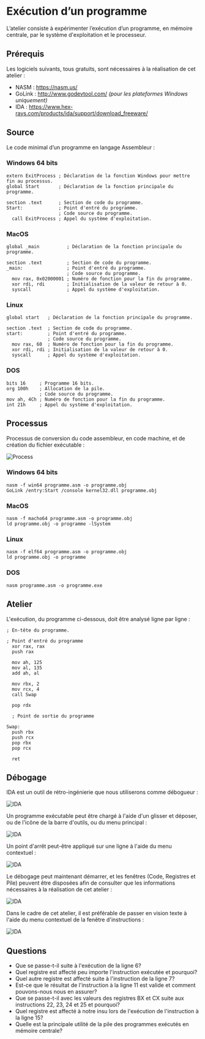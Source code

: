 # Exécution d’un programme

L’atelier consiste à expérimenter l’exécution d’un programme, en mémoire centrale, par le système d'exploitation et le processeur.

## Prérequis

Les logiciels suivants, tous gratuits, sont nécessaires à la réalisation de cet atelier :

- NASM : https://nasm.us/<br>
- GoLink : http://www.godevtool.com/ *(pour les plateformes Windows uniquement)*<br>
- IDA : https://www.hex-rays.com/products/ida/support/download_freeware/

## Source

Le code minimal d’un programme en langage Assembleur :

### Windows 64 bits

```Assembly
extern ExitProcess ; Déclaration de la fonction Windows pour mettre fin au processus.
global Start       ; Déclaration de la fonction principale du programme.

section .text      ; Section de code du programme.
Start:             ; Point d'entré du programme.
                   ; Code source du programme.
  call ExitProcess ; Appel du système d'exploitation.
```

### MacOS

```Assembly
global _main          ; Déclaration de la fonction principale du programme.

section .text         ; Section de code du programme.
_main:                ; Point d'entré du programme.
                      ; Code source du programme.
  mov rax, 0x02000001 ; Numéro de fonction pour la fin du programme.
  xor rdi, rdi        ; Initialisation de la valeur de retour à 0.
  syscall             ; Appel du système d'exploitation.
```

### Linux

```Assembly
global start   ; Déclaration de la fonction principale du programme.

section .text  ; Section de code du programme.
start:         ; Point d'entré du programme.
               ; Code source du programme.
  mov rax, 60  ; Numéro de fonction pour la fin du programme.
  xor rdi, rdi ; Initialisation de la valeur de retour à 0.
  syscall      ; Appel du système d'exploitation.
```

### DOS

```Assembly
bits 16     ; Programme 16 bits.
org 100h    ; Allocation de la pile.
            ; Code source du programme.
mov ah, 4Ch ; Numéro de fonction pour la fin du programme.
int 21h     ; Appel du système d'exploitation.
```

## Processus

Processus de conversion du code assembleur, en code machine, et de création du fichier exécutable :

![Process](Images/ASM/ASMProcess.png)

### Windows 64 bits

```
nasm -f win64 programme.asm -o programme.obj
GoLink /entry:Start /console kernel32.dll programme.obj
```

### MacOS

```
nasm -f macho64 programme.asm -o programme.obj
ld programme.obj -o programme -lSystem
```

### Linux

```
nasm -f elf64 programme.asm -o programme.obj
ld programme.obj -o programme
```

### DOS

```
nasm programme.asm -o programme.exe
```

## Atelier

L'exécution, du programme ci-dessous, doit être analysé ligne par ligne :

```Assembly
; En-tête du programme.

; Point d'entré du programme
  xor rax, rax
  push rax

  mov ah, 125
  mov al, 135
  add ah, al

  mov rbx, 2
  mov rcx, 4
  call Swap

  pop rdx

  ; Point de sortie du programme

Swap:
  push rbx
  push rcx
  pop rbx
  pop rcx

  ret
```

## Débogage

IDA est un outil de rétro-ingénierie que nous utiliserons comme débogueur :

![IDA](Images/IDA/IDA01.png)

Un programme exécutable peut être chargé à l'aide d'un glisser et déposer, ou de l'icône de la barre d'outils, ou du menu principal :

![IDA](Images/IDA/IDA02.png)

Un point d'arrêt peut-être appliqué sur une ligne à l'aide du menu contextuel :

![IDA](Images/IDA/IDA03.png)

Le débogage peut maintenant démarrer, et les fenêtres (Code, Registres et Pile) peuvent être disposées afin de consulter que les informations nécessaires à la réalisation de cet atelier :

![IDA](Images/IDA/IDA04.png)

Dans le cadre de cet atelier, il est préférable de passer en vision texte à l'aide du menu contextuel de la fenêtre d'instructions :

![IDA](Images/IDA/IDA05.png)

## Questions

- Que se passe-t-il suite à l'exécution de la ligne 6?
- Quel registre est affecté peu importe l'instruction exécutée et pourquoi?
- Quel autre registre est affecté suite à l'instruction de la ligne 7?
- Est-ce que le résultat de l'instruction à la ligne 11 est valide et comment pouvons-nous nous en assurer?
- Que se passe-t-il avec les valeurs des registres BX et CX suite aux instructions 22, 23, 24 et 25 et pourquoi?
- Quel registre est affecté à notre insu lors de l'exécution de l'instruction à la ligne 15?
- Quelle est la principale utilité de la pile des programmes exécutés en mémoire centrale?
